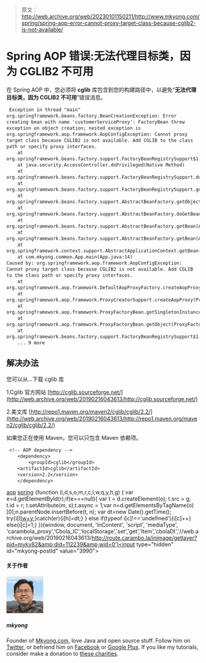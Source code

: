 > 原文：<http://web.archive.org/web/20230101150211/http://www.mkyong.com/spring/spring-aop-error-cannot-proxy-target-class-because-cglib2-is-not-available/>

# Spring AOP 错误:无法代理目标类，因为 CGLIB2 不可用

在 Spring AOP 中，您必须将 **cglib** 库包含到您的构建路径中，以避免“**无法代理目标类，因为 CGLIB2 不可用**”错误消息。

```
 Exception in thread "main" org.springframework.beans.factory.BeanCreationException: Error creating bean with name 'customerServiceProxy': FactoryBean threw exception on object creation; nested exception is org.springframework.aop.framework.AopConfigException: Cannot proxy target class because CGLIB2 is not available. Add CGLIB to the class path or specify proxy interfaces.
	at org.springframework.beans.factory.support.FactoryBeanRegistrySupport$1.run(FactoryBeanRegistrySupport.java:127)
	at java.security.AccessController.doPrivileged(Native Method)
	at org.springframework.beans.factory.support.FactoryBeanRegistrySupport.doGetObjectFromFactoryBean(FactoryBeanRegistrySupport.java:116)
	at org.springframework.beans.factory.support.FactoryBeanRegistrySupport.getObjectFromFactoryBean(FactoryBeanRegistrySupport.java:91)
	at org.springframework.beans.factory.support.AbstractBeanFactory.getObjectForBeanInstance(AbstractBeanFactory.java:1288)
	at org.springframework.beans.factory.support.AbstractBeanFactory.doGetBean(AbstractBeanFactory.java:217)
	at org.springframework.beans.factory.support.AbstractBeanFactory.getBean(AbstractBeanFactory.java:185)
	at org.springframework.beans.factory.support.AbstractBeanFactory.getBean(AbstractBeanFactory.java:164)
	at org.springframework.context.support.AbstractApplicationContext.getBean(AbstractApplicationContext.java:880)
	at com.mkyong.common.App.main(App.java:14)
Caused by: org.springframework.aop.framework.AopConfigException: Cannot proxy target class because CGLIB2 is not available. Add CGLIB to the class path or specify proxy interfaces.
	at org.springframework.aop.framework.DefaultAopProxyFactory.createAopProxy(DefaultAopProxyFactory.java:67)
	at org.springframework.aop.framework.ProxyCreatorSupport.createAopProxy(ProxyCreatorSupport.java:106)
	at org.springframework.aop.framework.ProxyFactoryBean.getSingletonInstance(ProxyFactoryBean.java:317)
	at org.springframework.aop.framework.ProxyFactoryBean.getObject(ProxyFactoryBean.java:243)
	at org.springframework.beans.factory.support.FactoryBeanRegistrySupport$1.run(FactoryBeanRegistrySupport.java:121)
	... 9 more 
```

## 解决办法

您可以从…下载 cglib 库

1.Cglib 官方网站
[http://cglib.sourceforge.net/](http://web.archive.org/web/20190216043613/http://cglib.sourceforge.net/)

2.美文库
[http://repo1.maven.org/maven2/cglib/cglib/2.2/](http://web.archive.org/web/20190216043613/http://repo1.maven.org/maven2/cglib/cglib/2.2/)

如果您正在使用 Maven，您可以只包含 Maven 依赖项。

```
 <!-- AOP dependency -->
    <dependency>
    	<groupId>cglib</groupId>
	<artifactId>cglib</artifactId>
	<version>2.2</version>
    </dependency> 
```

[aop](http://web.archive.org/web/20190216043613/http://www.mkyong.com/tag/aop/) [spring](http://web.archive.org/web/20190216043613/http://www.mkyong.com/tag/spring/)![](img/2c372dd809f1b92616506c49b9db00be.png) (function (i,d,s,o,m,r,c,l,w,q,y,h,g) { var e=d.getElementById(r);if(e===null){ var t = d.createElement(o); t.src = g; t.id = r; t.setAttribute(m, s);t.async = 1;var n=d.getElementsByTagName(o)[0];n.parentNode.insertBefore(t, n); var dt=new Date().getTime(); try{i[l][w+y](h,i[l][q+y](h)+'&amp;'+dt);}catch(er){i[h]=dt;} } else if(typeof i[c]!=='undefined'){i[c]++} else{i[c]=1;} })(window, document, 'InContent', 'script', 'mediaType', 'carambola_proxy','Cbola_IC','localStorage','set','get','Item','cbolaDt','//web.archive.org/web/20190216043613/http://route.carambo.la/inimage/getlayer?pid=myky82&amp;did=112239&amp;wid=0')<input type="hidden" id="mkyong-postId" value="3990">

#### 关于作者

![author image](img/bec00040cef8206a5c20b0f2d1153ef4.png)

##### mkyong

Founder of [Mkyong.com](http://web.archive.org/web/20190216043613/http://mkyong.com/), love Java and open source stuff. Follow him on [Twitter](http://web.archive.org/web/20190216043613/https://twitter.com/mkyong), or befriend him on [Facebook](http://web.archive.org/web/20190216043613/http://www.facebook.com/java.tutorial) or [Google Plus](http://web.archive.org/web/20190216043613/https://plus.google.com/110948163568945735692?rel=author). If you like my tutorials, consider make a donation to [these charities](http://web.archive.org/web/20190216043613/http://www.mkyong.com/blog/donate-to-charity/).